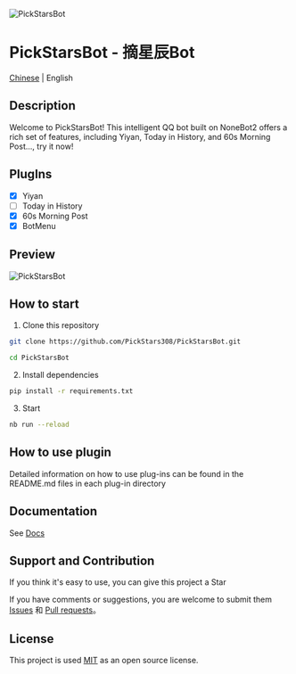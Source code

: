 ![PickStarsBot](https://socialify.git.ci/PickStars308/PickStarsBot/image?description=1&font=Inter&forks=1&issues=1&language=1&logo=https%3A%2F%2Fimg.picui.cn%2Ffree%2F2025%2F01%2F25%2F67948e715920d.png&name=1&owner=1&pattern=Circuit+Board&stargazers=1&theme=Auto)

# PickStarsBot - 摘星辰Bot

[Chinese](README_Zh.md) | English

## Description
Welcome to PickStarsBot! This intelligent QQ bot built on NoneBot2 offers a rich set of features, including Yiyan, Today in History, and 60s Morning Post..., try it now!

## PlugIns
- [x] Yiyan
- [ ] Today in History
- [x] 60s Morning Post
- [x] BotMenu

## Preview
![PickStarsBot](https://img.picui.cn/free/2025/01/26/679524c779630.jpg)

## How to start

1. Clone this repository
```bash
git clone https://github.com/PickStars308/PickStarsBot.git
```
```bash
cd PickStarsBot
```

2. Install dependencies
```bash
pip install -r requirements.txt
```

3. Start
```bash
nb run --reload
```


## How to use plugin
Detailed information on how to use plug-ins can be found in the README.md files in each plug-in directory

## Documentation

See [Docs](https://nonebot.dev/)

## Support and Contribution
If you think it's easy to use, you can give this project a Star

If you have comments or suggestions, you are welcome to submit them [Issues](https://github.com/PickStars308/PickStarsBot/issues) 和 [Pull requests](https://github.com/PickStars308/PickStarsBot/pulls)。

## License
This project is used [MIT](LICENSE) as an open source license.

